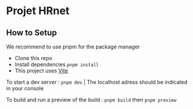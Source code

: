 # Projet HRnet
## How to Setup
We recommend to use pnpm for the package manager

- Clone this repo
- Install dependencies ``pnpm install``
- This project uses [Vite](https://vitejs.dev/)

To start a dev server : ``pnpm dev`` |
The localhost adress should be indicated in your console

To build and run a preview of the build :
``pnpm build``
then ``pnpm preview``



